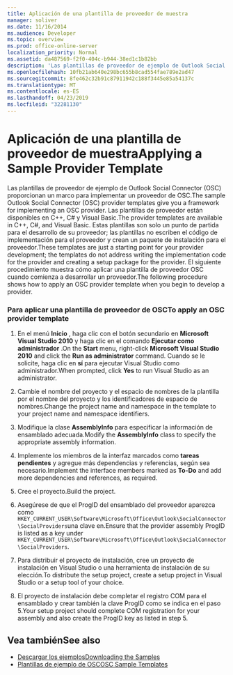 ```yaml
---
title: Aplicación de una plantilla de proveedor de muestra
manager: soliver
ms.date: 11/16/2014
ms.audience: Developer
ms.topic: overview
ms.prod: office-online-server
localization_priority: Normal
ms.assetid: da487569-f2f0-404c-b944-38ed1c1b82bb
description: 'Las plantillas de proveedor de ejemplo de Outlook Social Connector (OSC) proporcionan un marco para implementar un proveedor de OSC. '
ms.openlocfilehash: 10fb21ab640e298bc655b8cad554fae789e2ad47
ms.sourcegitcommit: 8fe462c32b91c87911942c188f3445e85a54137c
ms.translationtype: MT
ms.contentlocale: es-ES
ms.lasthandoff: 04/23/2019
ms.locfileid: "32281130"
---
```

# <a name="applying-a-sample-provider-template"></a><span data-ttu-id="05b6d-103">Aplicación de una plantilla de proveedor de muestra</span><span class="sxs-lookup"><span data-stu-id="05b6d-103">Applying a Sample Provider Template</span></span>

<span data-ttu-id="05b6d-104">Las plantillas de proveedor de ejemplo de Outlook Social Connector (OSC) proporcionan un marco para implementar un proveedor de OSC.</span><span class="sxs-lookup"><span data-stu-id="05b6d-104">The sample Outlook Social Connector (OSC) provider templates give you a framework for implementing an OSC provider.</span></span> <span data-ttu-id="05b6d-105">Las plantillas de proveedor están disponibles en C++, C# y Visual Basic.</span><span class="sxs-lookup"><span data-stu-id="05b6d-105">The provider templates are available in C++, C#, and Visual Basic.</span></span> <span data-ttu-id="05b6d-106">Estas plantillas son solo un punto de partida para el desarrollo de su proveedor; las plantillas no escriben el código de implementación para el proveedor y crean un paquete de instalación para el proveedor.</span><span class="sxs-lookup"><span data-stu-id="05b6d-106">These templates are just a starting point for your provider development; the templates do not address writing the implementation code for the provider and creating a setup package for the provider.</span></span> <span data-ttu-id="05b6d-107">El siguiente procedimiento muestra cómo aplicar una plantilla de proveedor OSC cuando comienza a desarrollar un proveedor.</span><span class="sxs-lookup"><span data-stu-id="05b6d-107">The following procedure shows how to apply an OSC provider template when you begin to develop a provider.</span></span>
  
### <a name="to-apply-an-osc-provider-template"></a><span data-ttu-id="05b6d-108">Para aplicar una plantilla de proveedor de OSC</span><span class="sxs-lookup"><span data-stu-id="05b6d-108">To apply an OSC provider template</span></span>

1. <span data-ttu-id="05b6d-109">En el menú **Inicio** , haga clic con el botón secundario en **Microsoft Visual Studio 2010** y haga clic en el comando **Ejecutar como administrador** .</span><span class="sxs-lookup"><span data-stu-id="05b6d-109">On the **Start** menu, right-click **Microsoft Visual Studio 2010** and click the **Run as administrator** command.</span></span> <span data-ttu-id="05b6d-110">Cuando se le solicite, haga clic en **sí** para ejecutar Visual Studio como administrador.</span><span class="sxs-lookup"><span data-stu-id="05b6d-110">When prompted, click **Yes** to run Visual Studio as an administrator.</span></span> 
    
2. <span data-ttu-id="05b6d-111">Cambie el nombre del proyecto y el espacio de nombres de la plantilla por el nombre del proyecto y los identificadores de espacio de nombres.</span><span class="sxs-lookup"><span data-stu-id="05b6d-111">Change the project name and namespace in the template to your project name and namespace identifiers.</span></span>
    
3. <span data-ttu-id="05b6d-112">Modifique la clase **AssemblyInfo** para especificar la información de ensamblado adecuada.</span><span class="sxs-lookup"><span data-stu-id="05b6d-112">Modify the **AssemblyInfo** class to specify the appropriate assembly information.</span></span> 
    
4. <span data-ttu-id="05b6d-113">Implemente los miembros de la interfaz marcados como **tareas pendientes** y agregue más dependencias y referencias, según sea necesario.</span><span class="sxs-lookup"><span data-stu-id="05b6d-113">Implement the interface members marked as **To-Do** and add more dependencies and references, as required.</span></span> 
    
5. <span data-ttu-id="05b6d-114">Cree el proyecto.</span><span class="sxs-lookup"><span data-stu-id="05b6d-114">Build the project.</span></span>
    
6. <span data-ttu-id="05b6d-115">Asegúrese de que el ProgID del ensamblado del proveedor aparezca como `HKEY_CURRENT_USER\Software\Microsoft\Office\Outlook\SocialConnector\SocialProviders`una clave en.</span><span class="sxs-lookup"><span data-stu-id="05b6d-115">Ensure that the provider assembly ProgID is listed as a key under  `HKEY_CURRENT_USER\Software\Microsoft\Office\Outlook\SocialConnector\SocialProviders`.</span></span>
    
7. <span data-ttu-id="05b6d-116">Para distribuir el proyecto de instalación, cree un proyecto de instalación en Visual Studio o una herramienta de instalación de su elección.</span><span class="sxs-lookup"><span data-stu-id="05b6d-116">To distribute the setup project, create a setup project in Visual Studio or a setup tool of your choice.</span></span>
    
8. <span data-ttu-id="05b6d-117">El proyecto de instalación debe completar el registro COM para el ensamblado y crear también la clave ProgID como se indica en el paso 5.</span><span class="sxs-lookup"><span data-stu-id="05b6d-117">Your setup project should complete COM registration for your assembly and also create the ProgID key as listed in step 5.</span></span>
    
## <a name="see-also"></a><span data-ttu-id="05b6d-118">Vea también</span><span class="sxs-lookup"><span data-stu-id="05b6d-118">See also</span></span>

- [<span data-ttu-id="05b6d-119">Descargar los ejemplos</span><span class="sxs-lookup"><span data-stu-id="05b6d-119">Downloading the Samples</span></span>](downloading-the-samples.md)
- [<span data-ttu-id="05b6d-120">Plantillas de ejemplo de OSC</span><span class="sxs-lookup"><span data-stu-id="05b6d-120">OSC Sample Templates</span></span>](osc-sample-templates.md)

